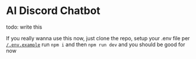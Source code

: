 # AI Discord Chatbot

todo: write this

If you really wanna use this now, just clone the repo, setup your .env file per [`/.env.example`](/.env.example) run `npm i` and then `npm run dev` and you should be good for now
